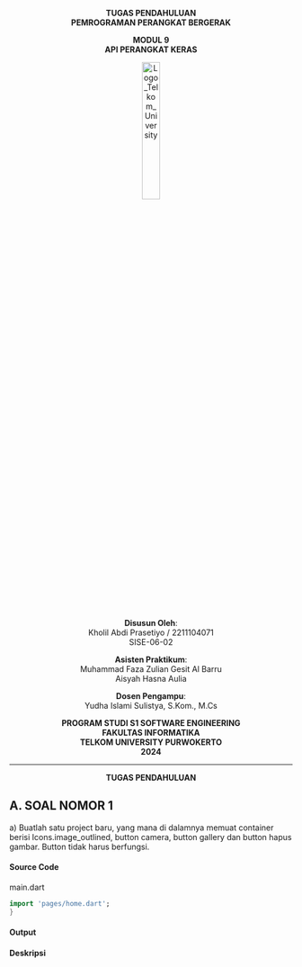 <div align="center">

**TUGAS PENDAHULUAN**  
**PEMROGRAMAN PERANGKAT BERGERAK**

**MODUL 9**  
**API PERANGKAT KERAS**

<img src="https://github.com/user-attachments/assets/8ffbc3d9-1f18-4a72-8723-692ba5757f0c" alt="Logo_Telkom_University" width="25%">

**Disusun Oleh**:  
Kholil Abdi Prasetiyo / 2211104071  
SISE-06-02

**Asisten Praktikum**:  
Muhammad Faza Zulian Gesit Al Barru  
Aisyah Hasna Aulia

**Dosen Pengampu**:  
Yudha Islami Sulistya, S.Kom., M.Cs

**PROGRAM STUDI S1 SOFTWARE ENGINEERING**  
**FAKULTAS INFORMATIKA**  
**TELKOM UNIVERSITY PURWOKERTO**  
**2024**
</div>

---
<div align="center">
  
**TUGAS PENDAHULUAN**  
  
</div>


## A. SOAL NOMOR 1
a) Buatlah satu project baru, yang mana di dalamnya memuat container berisi Icons.image_outlined, button camera, button gallery dan button hapus gambar. Button tidak harus berfungsi.

#### Source Code
main.dart
  ```dart
  import 'pages/home.dart';
  }
  ```

#### Output  

#### Deskripsi
